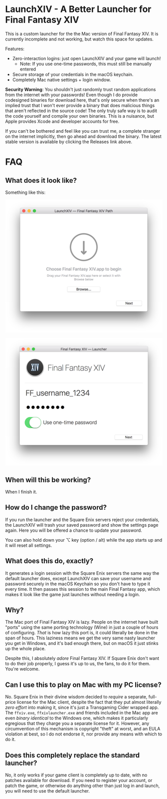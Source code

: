 # LaunchXIV - A Better Launcher for Final Fantasy XIV

This is a custom launcher for the the Mac version of Final Fantasy XIV. It is
currently incomplete and not working, but watch this space for updates.

Features:

- Zero-interaction logins: just open LaunchXIV and your game will launch!
  - Note: If you use one-time passwords, this must still be manually entered
- Secure storage of your credentials in the macOS keychain.
- Completely Mac native settings + login window.

**Security Warning**:
You shouldn't just randomly trust random applications from the internet with
your passwords! Even though I do provide codesigned binaries for download here,
that's only secure when there's an implied trust that I won't ever provide a
binary that does malicious things that aren't reflected in the source code! The
only truly safe way is to audit the code yourself and compile your own
binaries. This is a nuisance, but Apple provides Xcode and developer accounts
for free.

If you can't be bothered and feel like you can trust me, a complete stranger
on the internet implicitly, then go ahead and download the binary. The latest
stable version is available by clicking the Releases link above.

# FAQ

## What does it look like?

Something like this:

![Path Select Window](/Assets/SS1-Path.png)

![Login Window](/Assets/SS2-Login.png)

## When will this be working?

When I finish it.

## How do I change the password?

If you run the launcher and the Square Enix servers reject your credentials,
the LaunchXIV will trash your saved password and show the settings page again.
Here you will be offered a chance to update your password.

You can also hold down your ⌥ key (option / alt) while the app starts up and
it will reset all settings.

## What does this do, exactly?

It generates a login session with the Square Enix servers the same way the
default launcher does, except LaunchXIV can save your username and password
securely in the macOS Keychain so you don't have to type it every time. It
then passes this session to the main Final Fantasy app, which makes it look
like the game just launches without needing a login.

## Why?

The Mac port of Final Fantasy XIV is lazy. People on the internet have built
"ports" using the same porting technology (Wine) in just a couple of hours
of configuring. *That* is how lazy this port is, it could literally be done
in the span of hours. This laziness means we get the very same nasty launcher
you get in Windows, and it's bad enough there, but on macOS it just stinks up
the whole place.

Despite this, I absolutely *adore* Final Fantasy XIV. If Square Enix don't want
to do their job properly, I guess it's up to us, the fans, to do it for them.
You're welcome.

## Can I use this to play on Mac with my PC license?

No. Square Enix in their divine wisdom decided to *require* a separate, 
full-price license for the Mac client, despite the fact that they put almost
literally *zero effort* into making it, since it's just a Transgaming Cider
wrapped app. The `ffxiv.exe`, `ffxivlauncher.exe` and friends included in the
Mac app are even *binary identical* to the Windows one, which makes it
particularly egregious that they charge you a separate license for it. However,
any circumvention of this mechanism is copyright "theft" at worst, and an EULA
violation at best, so I do not endorse it, nor provide any means with which to
do it.

## Does this completely replace the standard launcher?

No, it only works if your game client is completely up to date, with no patches
available for download. If you need to register your account, or patch the
game, or otherwise do anything other than just log in and launch, you will need
to use the default launcher.
